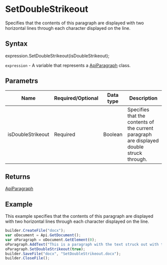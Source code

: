 # SetDoubleStrikeout

Specifies that the contents of this paragraph are displayed with two horizontal lines through each character displayed on the line.

## Syntax

expression.SetDoubleStrikeout(isDoubleStrikeout);

`expression` - A variable that represents a [ApiParagraph](../ApiParagraph.md) class.

## Parametrs

| **Name** | **Required/Optional** | **Data type** | **Description** |
| ------------- | ------------- | ------------- | ------------- |
| isDoubleStrikeout | Required | Boolean | Specifies that the contents of the current paragraph are displayed double struck through. |

## Returns

[ApiParagraph](../ApiParagraph.md)

## Example

This example specifies that the contents of this paragraph are displayed with two horizontal lines through each character displayed on the line.

```javascript
builder.CreateFile("docx");
var oDocument = Api.GetDocument();
var oParagraph = oDocument.GetElement(0);
oParagraph.AddText("This is a paragraph with the text struck out with two lines.");
oParagraph.SetDoubleStrikeout(true);
builder.SaveFile("docx", "SetDoubleStrikeout.docx");
builder.CloseFile();
```